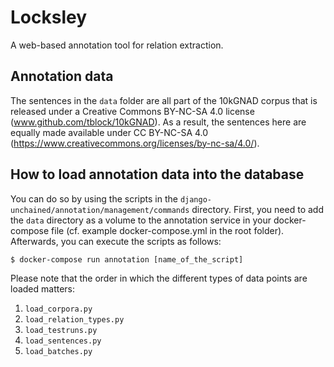 # Locksley 
A web-based annotation tool for relation extraction.

## Annotation data
The sentences in the `data` folder are all part of the 10kGNAD corpus that is released under a Creative Commons BY-NC-SA 4.0 license (www.github.com/tblock/10kGNAD). As a result, the sentences here are equally made available under CC BY-NC-SA 4.0 (https://www.creativecommons.org/licenses/by-nc-sa/4.0/). 

## How to load annotation data into the database
You can do so by using the scripts in the `django-unchained/annotation/management/commands` directory.
First, you need to add the `data` directory as a volume to the annotation service in your docker-compose file (cf. example docker-compose.yml in the root folder).
Afterwards, you can execute the scripts as follows:
```
$ docker-compose run annotation [name_of_the_script]
```

Please note that the order in which the different types of data points are loaded matters:
1. `load_corpora.py`
2. `load_relation_types.py`
3. `load_testruns.py`
4. `load_sentences.py`
5. `load_batches.py`

